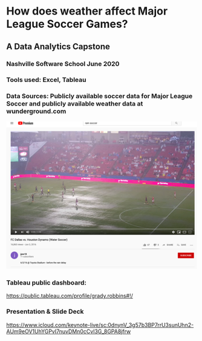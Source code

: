# How does weather affect Major League Soccer Games?

## A Data Analytics Capstone 
### Nashville Software School June 2020

### Tools used: Excel, Tableau
### Data Sources:  Publicly available soccer data for Major League Soccer and publicly available weather data at wunderground.com



![Texas Derby 2016](https://github.com/gradyrobbins/DA2_Capstone/blob/master/images/rainsoccerHoustonVsDallas2016.png)

### Tableau public dashboard:
https://public.tableau.com/profile/grady.robbins#!/

### Presentation & Slide Deck
https://www.icloud.com/keynote-live/sc:0dnynV_3g57b3BP7rrU3sunUhn2-AUm9eOV1UhYGPvI7nuvDMn0cCvl3G_8GPA8jfrw

